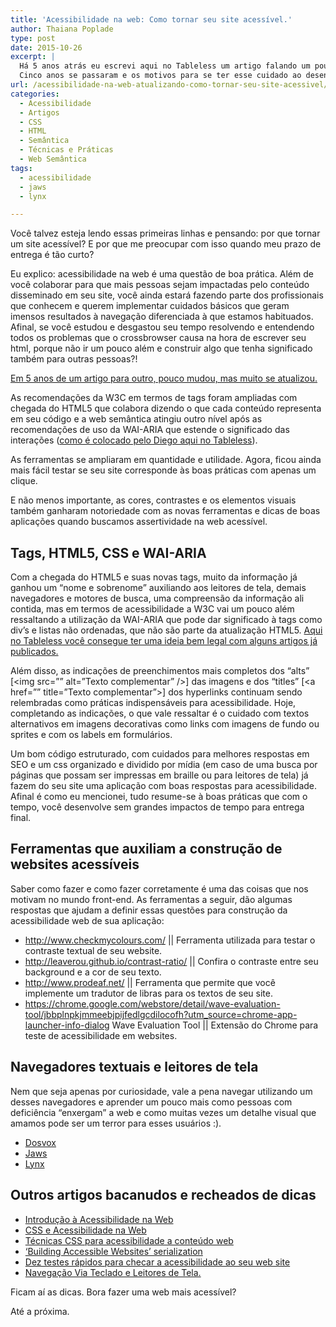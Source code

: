```yaml
---
title: 'Acessibilidade na web: Como tornar seu site acessível.'
author: Thaiana Poplade
type: post
date: 2015-10-26
excerpt: |
  Há 5 anos atrás eu escrevi aqui no Tableless um artigo falando um pouco sobre acessibilidade na web.
  Cinco anos se passaram e os motivos para se ter esse cuidado ao desenvolver sua aplicação não mudaram, mas novas ferramentas surgiram para que você atenda cada vez mais às demandas dessa parcela da nossa sociedade que tem tanto direito de usufruir de seu website quanto as pessoas sem deficiência alguma.
url: /acessibilidade-na-web-atualizando-como-tornar-seu-site-acessivel/
categories:
  - Acessibilidade
  - Artigos
  - CSS
  - HTML
  - Semântica
  - Técnicas e Práticas
  - Web Semântica
tags:
  - acessibilidade
  - jaws
  - lynx

---
```

Você talvez esteja lendo essas primeiras linhas e pensando: por que tornar um site acessível? E por que me preocupar com isso quando meu prazo de entrega é tão curto?

Eu explico: acessibilidade na web é uma questão de boa prática. Além de você colaborar para que mais pessoas sejam impactadas pelo conteúdo disseminado em seu site, você ainda estará fazendo parte dos profissionais que conhecem e querem implementar cuidados básicos que geram imensos resultados à navegação diferenciada à que estamos habituados. Afinal, se você estudou e desgastou seu tempo resolvendo e entendendo todos os problemas que o crossbrowser causa na hora de escrever seu html, porque não ir um pouco além e construir algo que tenha significado também para outras pessoas?!

<a href="http://tableless.com.br/como-tornar-seu-website-acessivel/" target="_blank">Em 5 anos de um artigo para outro, pouco mudou, mas muito se atualizou.</a>

As recomendações da W3C em termos de tags foram ampliadas com chegada do HTML5 que colabora dizendo o que cada conteúdo representa em seu código e a web semântica atingiu outro nível após as recomendações de uso da WAI-ARIA que estende o significado das interações (<a href="http://tableless.com.br/wai-aria-estendendo-o-significado-das-interacoes/" target="_blank">como é colocado pelo Diego aqui no Tableless</a>).

As ferramentas se ampliaram em quantidade e utilidade. Agora, ficou ainda mais fácil testar se seu site corresponde às boas práticas com apenas um clique.

E não menos importante, as cores, contrastes e os elementos visuais também ganharam notoriedade com as novas ferramentas e dicas de boas aplicações quando buscamos assertividade na web acessível.

## Tags, HTML5, CSS e WAI-ARIA

Com a chegada do HTML5 e suas novas tags, muito da informação já ganhou um “nome e sobrenome” auxiliando aos leitores de tela, demais navegadores e motores de busca, uma compreensão da informação ali contida, mas em termos de acessibilidade a W3C vai um pouco além ressaltando a utilização da WAI-ARIA que pode dar significado à tags como div’s e listas não ordenadas, que não são parte da atualização HTML5. <a href="http://tableless.com.br/?s=wai-aria" target="_blank">Aqui no Tableless você consegue ter uma ideia bem legal com alguns artigos já publicados.</a>

Além disso, as indicações de preenchimentos mais completos dos “alts” [<img src=”” alt=”Texto complementar” />] das imagens e dos “titles” [<a href=”” title=”Texto complementar”></a>] dos hyperlinks continuam sendo relembradas como práticas indispensáveis para acessibilidade. Hoje, completando as indicações, o que vale ressaltar é o cuidado com textos alternativos em imagens decorativas como links com imagens de fundo ou sprites e com os labels em formulários.

Um bom código estruturado, com cuidados para melhores respostas em SEO e um css organizado e dividido por mídia (em caso de uma busca por páginas que possam ser impressas em braille ou para leitores de tela) já fazem do seu site uma aplicação com boas respostas para acessibilidade. Afinal é como eu mencionei, tudo resume-se à boas práticas que com o tempo, você desenvolve sem grandes impactos de tempo para entrega final.

## Ferramentas que auxiliam a construção de websites acessíveis

Saber como fazer e como fazer corretamente é uma das coisas que nos motivam no mundo front-end. As ferramentas a seguir, dão algumas respostas que ajudam a definir essas questões para construção da acessibilidade web de sua aplicação:

  * <a href="http://www.checkmycolours.com/" target="_blank">http://www.checkmycolours.com/</a> || Ferramenta utilizada para testar o contraste textual de seu website.
  * <a href="http://leaverou.github.io/contrast-ratio/" target="_blank">http://leaverou.github.io/contrast-ratio/</a> || Confira o contraste entre seu background e a cor de seu texto.
  * <a href="http://www.prodeaf.net/" target="_blank">http://www.prodeaf.net/</a> || Ferramenta que permite que você implemente um tradutor de libras para os textos de seu site.
  * <a href="https://chrome.google.com/webstore/detail/wave-evaluation-tool/jbbplnpkjmmeebjpijfedlgcdilocofh?utm_source=chrome-app-launcher-info-dialog" target="_blank">https://chrome.google.com/webstore/detail/wave-evaluation-tool/jbbplnpkjmmeebjpijfedlgcdilocofh?utm_source=chrome-app-launcher-info-dialog</a> Wave Evaluation Tool || Extensão do Chrome para teste de acessibilidade em websites.

## Navegadores textuais e leitores de tela

Nem que seja apenas por curiosidade, vale a pena navegar utilizando um desses navegadores e aprender um pouco mais como pessoas com deficiência “enxergam” a web e como muitas vezes um detalhe visual que amamos pode ser um terror para esses usuários :).

  * <a href="http://intervox.nce.ufrj.br/~hpdosvox/download.htm" target="_blank">Dosvox</a>
  * <a href="http://www.freedomscientific.com/Products/Blindness/JAWS" target="_blank">Jaws</a>
  * <a href="http://lynx.invisible-island.net/lynx2.8.7/index.html" target="_blank">Lynx</a>

## Outros artigos bacanudos e recheados de dicas

  * <a href="http://www.maujor.com/w3c/introwac.html" target="_blank">Introdução à Acessibilidade na Web</a>
  * <a href="http://blog.w3c.br/css-e-acessibilidade-na-web/" target="_blank">CSS e Acessibilidade na Web</a>
  * <a href="http://www.maujor.com/w3c/tec_css_acess.html" target="_blank">Técnicas CSS para acessibilidade a conteúdo web</a>
  * <a href="http://joeclark.org/book/sashay/serialization/" target="_blank">‘Building Accessible Websites’ serialization</a>
  * <a href="http://www.maujor.com/tutorial/acessibilidade/tentest.php" target="_blank">Dez testes rápidos para checar a acessibilidade ao seu web site</a>
  * <a href="http://www.acessibilidadelegal.com/33-leitores.php" target="_blank">Navegação Via Teclado e Leitores de Tela. </a>

Ficam aí as dicas. Bora fazer uma web mais acessível?

Até a próxima.